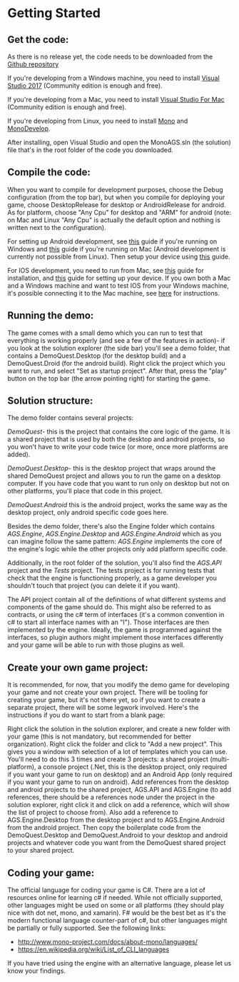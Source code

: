 # Getting Started

## Get the code:

As there is no release yet, the code needs to be downloaded from the [Github repository](https://github.com/tzachshabtay/MonoAGS)

If you're developing from a Windows machine, you need to install [Visual Studio 2017](https://www.visualstudio.com/downloads/) (Community edition is enough and free).

If you're developing from a Mac, you need to install [Visual Studio For Mac](https://www.xamarin.com/download) (Community edition is enough and free).

If you're developing from Linux, you need to install [Mono](http://www.mono-project.com/download/stable/#download-lin) and [MonoDevelop](http://www.monodevelop.com/download/linux/).

After installing, open Visual Studio and open the MonoAGS.sln (the solution) file that's in the root folder of the code you downloaded.

## Compile the code:

When you want to compile for development purposes, choose the Debug configuration (from the top bar), but when you compile for deploying your game, choose DesktopRelease for desktop or AndroidRelease for android. As for platform, choose "Any Cpu" for desktop and "ARM" for android (note: on Mac and Linux "Any Cpu" is actually the default option and nothing is written next to the configuration).

For setting up Android development, see [this](https://developer.xamarin.com/guides/cross-platform/getting_started/installation/windows/#Installation) guide if you're running on Windows and [this](https://developer.xamarin.com/get-started-droid/) guide if you're running on Mac (Android development is currently not possible from Linux). Then setup your device using [this](https://developer.xamarin.com/guides/android/getting_started/installation/set_up_device_for_development/) guide.

For IOS development, you need to run from Mac, see [this](https://developer.xamarin.com/guides/ios/getting_started/installation/) guide for installation, and [this](https://developer.xamarin.com/guides/ios/getting_started/installation/device_provisioning/) guide for setting up your device.
If you own both a Mac and a Windows machine and want to test IOS from your Windows machine, it's possible connecting it to the Mac machine, see [here](https://developer.xamarin.com/guides/ios/getting_started/installation/windows/) for instructions.

## Running the demo:

The game comes with a small demo which you can run to test that everything is working properly (and see a few of the features in action)- if you look at the solution explorer (the side bar) you'll see a demo folder, that contains a DemoQuest.Desktop (for the desktop build) and a DemoQuest.Droid (for the android build). Right click the project which you want to run, and select "Set as startup project". After that, press the "play" button on the top bar (the arrow pointing right) for starting the game.

## Solution structure:

The demo folder contains several projects:

*DemoQuest*- this is the project that contains the core logic of the game. It is a shared project that is used by both the desktop and android projects, so you won't have to write your code twice (or more, once more platforms are added).

*DemoQuest.Desktop*- this is the desktop project that wraps around the shared DemoQuest project and allows you to run the game on a desktop computer. If you have code that you want to run only on desktop but not on other platforms, you'll place that code in this project.

*DemoQuest.Android* this is the android project, works the same way as the desktop project, only android specific code goes here.

Besides the demo folder, there's also the Engine folder which contains *AGS.Engine*, *AGS.Engine.Desktop* and *AGS.Engine.Android* which as you can imagine follow the same pattern: *AGS.Engine* implements the core of the engine's logic while the other projects only add platform specific code.

Additionally, in the root folder of the solution, you'll also find the *AGS.API* project and the *Tests* project. The tests project is for running tests that check that the engine is functioning properly, as a game developer you shouldn't touch that project (you can delete it if you want).

The API project contain all of the definitions of what different systems and components of the game should do. This might also be referred to as contracts, or using the c# term of interfaces (it's a common convention in c# to start all interface names with an "I"). Those interfaces are then implemented by the engine. Ideally, the game is programmed against the interfaces, so plugin authors might implement those interfaces differently and your game will be able to run with those plugins as well.

## Create your own game project:

It is recommended, for now, that you modify the demo game for developing your game and not create your own project. There will be tooling for creating your game, but it's not there yet, so if you want to create a separate project, there will be some legwork involved. Here's the instructions if you do want to start from a blank page:

Right click the solution in the solution explorer, and create a new folder with your game (this is not mandatory, but recommended for better organization). Right click the folder and click to "Add a new project".
This gives you a window with selection of a lot of templates which you can use.
You'll need to do this 3 times and create 3 projects: a shared project (multi-platform), a console project (.Net, this is the desktop project, only required if you want your game to run on desktop) and an Android App (only required if you want your game to run on android).
Add references from the desktop and android projects to the shared project, AGS.API and AGS.Engine (to add references, there should be a references node under the project in the solution explorer, right click it and click on add a reference, which will show the list of project to choose from). Also add a reference to AGS.Engine.Desktop from the desktop project and to AGS.Engine.Android from the android project.
Then copy the boilerplate code from the DemoQuest.Desktop and DemoQuest.Android to your desktop and android projects and whatever code you want from the DemoQuest shared project to your shared project.

## Coding your game:

The official language for coding your game is C#. There are a lot of resources online for learning c# if needed.
While not officially supported, other languages might be used on some or all platforms (they should play nice with dot net, mono, and xamarin). F# would be the best bet as it's the modern functional language counter-part of c#, but other languages might be partially or fully supported.
See the following links:
- http://www.mono-project.com/docs/about-mono/languages/
- https://en.wikipedia.org/wiki/List_of_CLI_languages

If you have tried using the engine with an alternative language, please let us know your findings.
